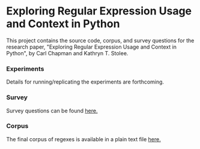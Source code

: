 # Exploring Regular Expression Usage and Context in Python
This project contains the source code, corpus, and survey questions for the research paper, "Exploring Regular Expression Usage and Context
in Python", by Carl Chapman and Kathryn T. Stolee. 

### Experiments
Details for running/replicating the experiments are forthcoming. 

### Survey
Survey questions can be found <a href="https://github.com/softwarekitty/tour_de_source/blob/master/regex_usage_in_practice_survey.pdf">here.</a>

### Corpus
The final corpus of regexes is available in a plain text file <a href="https://github.com/softwarekitty/tour_de_source/blob/master/analysis/pattern_tracking/corpusPatterns.txt">here.</a>
